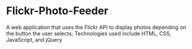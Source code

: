 # Flickr-Photo-Feeder
A web application that uses the Flickr API to display photos depending on the button the user selects;
Technologies used include HTML, CSS, JavaScript, and jQuery
